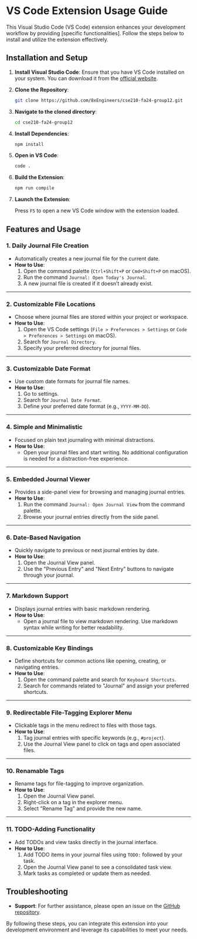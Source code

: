 # VS Code Extension Usage Guide

This Visual Studio Code (VS Code) extension enhances your development workflow by providing [specific functionalities]. Follow the steps below to install and utilize the extension effectively.

## Installation and Setup

1. **Install Visual Studio Code**: Ensure that you have VS Code installed on your system. You can download it from the [official website](https://code.visualstudio.com/).

2. **Clone the Repository**:

   ```bash
   git clone https://github.com/8xEngineers/cse210-fa24-group12.git
   ```

3. **Navigate to the cloned directory**:

    ```bash 
    cd cse210-fa24-group12
    ```

4. **Install Dependencies**:

    ```bash 
    npm install
    ```

5. **Open in VS Code**:

    ```bash
    code .
    ```

6. **Build the Extension**:

    ```bash
    npm run compile
    ```

7. **Launch the Extension**:

    Press `F5` to open a new VS Code window with the extension loaded.

## Features and Usage

### 1. **Daily Journal File Creation**
- Automatically creates a new journal file for the current date.
- **How to Use**:
  1. Open the command palette (`Ctrl+Shift+P` or `Cmd+Shift+P` on macOS).
  2. Run the command `Journal: Open Today's Journal`.
  3. A new journal file is created if it doesn’t already exist.

---

### 2. **Customizable File Locations**
- Choose where journal files are stored within your project or workspace.
- **How to Use**:
  1. Open the VS Code settings (`File > Preferences > Settings` or `Code > Preferences > Settings` on macOS).
  2. Search for `Journal Directory`.
  3. Specify your preferred directory for journal files.

---

### 3. **Customizable Date Format**
- Use custom date formats for journal file names.
- **How to Use**:
  1. Go to settings.
  2. Search for `Journal Date Format`.
  3. Define your preferred date format (e.g., `YYYY-MM-DD`).

---

### 4. **Simple and Minimalistic**
- Focused on plain text journaling with minimal distractions.
- **How to Use**:
  - Open your journal files and start writing. No additional configuration is needed for a distraction-free experience.

---

### 5. **Embedded Journal Viewer**
- Provides a side-panel view for browsing and managing journal entries.
- **How to Use**:
  1. Run the command `Journal: Open Journal View` from the command palette.
  2. Browse your journal entries directly from the side panel.

---

### 6. **Date-Based Navigation**
- Quickly navigate to previous or next journal entries by date.
- **How to Use**:
  1. Open the Journal View panel.
  2. Use the "Previous Entry" and "Next Entry" buttons to navigate through your journal.

---

### 7. **Markdown Support**
- Displays journal entries with basic markdown rendering.
- **How to Use**:
  - Open a journal file to view markdown rendering. Use markdown syntax while writing for better readability.

---

### 8. **Customizable Key Bindings**
- Define shortcuts for common actions like opening, creating, or navigating entries.
- **How to Use**:
  1. Open the command palette and search for `Keyboard Shortcuts`.
  2. Search for commands related to "Journal" and assign your preferred shortcuts.

---

### 9. **Redirectable File-Tagging Explorer Menu**
- Clickable tags in the menu redirect to files with those tags.
- **How to Use**:
  1. Tag journal entries with specific keywords (e.g., `#project`).
  2. Use the Journal View panel to click on tags and open associated files.

---

### 10. **Renamable Tags**
- Rename tags for file-tagging to improve organization.
- **How to Use**:
  1. Open the Journal View panel.
  2. Right-click on a tag in the explorer menu.
  3. Select "Rename Tag" and provide the new name.

---

### 11. **TODO-Adding Functionality**
- Add TODOs and view tasks directly in the journal interface.
- **How to Use**:
  1. Add TODO items in your journal files using `TODO:` followed by your task.
  2. Open the Journal View panel to see a consolidated task view.
  3. Mark tasks as completed or update them as needed.


## Troubleshooting

- **Support**: For further assistance, please open an issue on the [GitHub repository](https://github.com/8xEngineers/cse210-fa24-group12/issues).

By following these steps, you can integrate this extension into your development environment and leverage its capabilities to meet your needs.